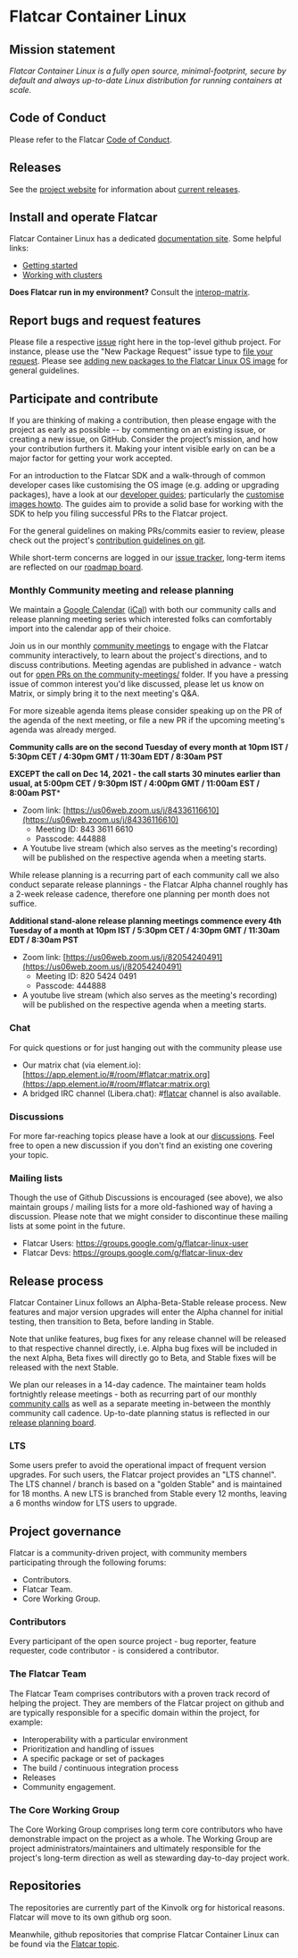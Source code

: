 # Flatcar Container Linux

## Mission statement

_Flatcar Container Linux is a fully open source, minimal-footprint, secure by default and always up-to-date Linux distribution for running containers at scale._

## Code of Conduct

Please refer to the Flatcar [Code of Conduct](CODE_OF_CONDUCT.md).

## Releases

See the [project website](https://flatcar-linux.org) for information about [current releases](https://flatcar-linux.org/releases).

## Install and operate Flatcar

Flatcar Container Linux has a dedicated [documentation site](https://docs.flatcar-linux.org). Some helpful links:

* [Getting started](http://docs.flatcar-linux.org/installing)
* [Working with clusters](http://docs.flatcar-linux.org/#creating-clusters)

**Does Flatcar run in my environment?** Consult the [interop-matrix](interop-matrix.md).

## Report bugs and request features

Please file a respective [issue](issues) right here in the top-level github project.
For instance, please use the "New Package Request" issue type to [file your request](https://github.com/kinvolk/Flatcar/issues/new/choose). Please see [adding new packages to the Flatcar Linux OS image](adding-new-packages.md) for general guidelines.

## Participate and contribute

If you are thinking of making a contribution, then please engage with the project as early as possible -- by commenting on an existing issue, or creating a new issue, on GitHub. Consider the project’s mission, and how your contribution furthers it.
Making your intent visible early on can be a major factor for getting your work accepted.

For an introduction to the Flatcar SDK and a walk-through of common developer cases like customising the OS image (e.g. adding or upgrading packages), have a look at our [developer guides](https://docs.flatcar-linux.org/reference/developer-guides/); particularly the [customise images howto](https://docs.flatcar-linux.org/reference/developer-guides/sdk-modifying-flatcar/).
The guides aim to provide a solid base for working with the SDK to help you filing successful PRs to the Flatcar project.

For the general guidelines on making PRs/commits easier to review, please check out the project's [contribution guidelines on git](contributions-git.md).

While short-term concerns are logged in our [issue tracker](https://github.com/flatcar-linux/Flatcar/issues), long-term items are reflected on our [roadmap board](https://github.com/orgs/flatcar-linux/projects/2).

### Monthly Community meeting and release planning

We maintain a [Google Calendar](https://calendar.google.com/calendar/u/0/embed?src=c_ii991mqrpta9en8o7ofd4v19g4@group.calendar.google.com) ([iCal](https://calendar.google.com/calendar/ical/c_ii991mqrpta9en8o7ofd4v19g4%40group.calendar.google.com/public/basic.ics)) with both our community calls and release planning meeting series which interested folks can comfortably import into the calendar app of their choice.

Join us in our monthly [community meetings](community-meetings) to engage with the Flatcar community interactively, to learn about the project's directions, and to discuss contributions.
Meeting agendas are published in advance - watch out for [open PRs on the community-meetings/](https://github.com/flatcar-linux/Flatcar/pulls) folder. If you have a pressing issue of common interest you'd like discussed, please let us know on Matrix, or simply bring it to the next meeting's Q&A.

For more sizeable agenda items please consider speaking up on the PR of the agenda of the next meeting, or file a new PR if the upcoming meeting's agenda was already merged.

**Community calls are on the second Tuesday of every month at 10pm IST / 5:30pm CET / 4:30pm GMT / 11:30am EDT / 8:30am PST**

**EXCEPT the call on Dec 14, 2021 - the call starts 30 minutes earlier than usual, at 5:00pm CET / 9:30pm IST / 4:00pm GMT / 11:00am EST / 8:00am PST***

* Zoom link: [https://us06web.zoom.us/j/84336116610](https://us06web.zoom.us/j/84336116610)
  * Meeting ID: 843 3611 6610
  * Passcode: 444888
* A Youtube live stream (which also serves as the meeting's recording) will be published on the respective agenda when a meeting starts.

While release planning is a recurring part of each community call we also conduct separate release plannings - the Flatcar Alpha channel roughly has a 2-week release cadence, therefore one planning per month does not suffice.

**Additional stand-alone release planning meetings commence every 4th Tuesday of a month at 10pm IST / 5:30pm CET / 4:30pm GMT / 11:30am EDT / 8:30am PST**
* Zoom link: [https://us06web.zoom.us/j/82054240491](https://us06web.zoom.us/j/82054240491)
  * Meeting ID: 820 5424 0491
  * Passcode: 444888
* A youtube live stream (which also serves as the meeting's recording) will be published on the respective agenda when a meeting starts.


### Chat

For quick questions or for just hanging out with the community please use
* Our matrix chat (via element.io): [https://app.element.io/#/room/#flatcar:matrix.org](https://app.element.io/#/room/#flatcar:matrix.org)
* A bridged IRC channel (Libera.chat): #[flatcar](ircs://irc.libera.chat:6697/#flatcar) channel is also available.

### Discussions

For more far-reaching topics please have a look at our [discussions](https://github.com/flatcar-linux/Flatcar/discussions). Feel free to open a new discussion if you don't find an existing one covering your topic.

### Mailing lists

Though the use of Github Discussions is encouraged (see above), we also maintain groups / mailing lists for a more old-fashioned way of having a discussion. Please note that we might consider to discontinue these mailing lists at some point in the future.
* Flatcar Users: https://groups.google.com/g/flatcar-linux-user
* Flatcar Devs: https://groups.google.com/g/flatcar-linux-dev

## Release process

Flatcar Container Linux follows an Alpha-Beta-Stable release process. New features and major version upgrades will enter the Alpha channel for initial testing, then transition to Beta, before landing in Stable.

Note that unlike features, bug fixes for any release channel will be released to that respective channel directly, i.e. Alpha bug fixes will be included in the next Alpha, Beta fixes will directly go to Beta, and Stable fixes will be released with the next Stable.

We plan our releases in a 14-day cadence. The maintainer team holds fortnightly release meetings - both as recurring part of our monthly [community calls](tree/main/community-meetings/) as well as a separate meeting in-between the monthly community call cadence. Up-to-date planning status is reflected in our [release planning board](https://github.com/orgs/kinvolk/projects/15).

### LTS

Some users prefer to avoid the operational impact of frequent version upgrades.
For such users, the Flatcar project provides an "LTS channel".
The LTS channel / branch is based on a "golden Stable" and is maintained for 18 months.
A new LTS is branched from Stable every 12 months, leaving a 6 months window for LTS users to upgrade.

## Project governance

Flatcar is a community-driven project, with community members participating through the following forums:

* Contributors.
* Flatcar Team.
* Core Working Group.

### Contributors

Every participant of the open source project - bug reporter, feature requester, code contributor - is considered a contributor.

### The Flatcar Team

The Flatcar Team comprises contributors with a proven track record of helping the project.
They are members of the Flatcar project on github and are typically responsible for a specific domain within the project, for example:
* Interoperability with a particular environment
* Prioritization and handling of issues
* A specific package or set of packages
* The build / continuous integration process
* Releases
* Community engagement.

### The Core Working Group

The Core Working Group comprises long term core contributors who have demonstrable impact on the project as a whole.
The Working Group are project administrators/maintainers and ultimately responsible for the project's long-term direction as well as stewarding day-to-day project work.

## Repositories

The repositories are currently part of the Kinvolk org for historical reasons. Flatcar will move to its own github org soon.

Meanwhile, github repositories that comprise Flatcar Container Linux can be found via the [Flatcar topic](https://github.com/search?q=org%3Akinvolk+topic%3Aflatcar).
